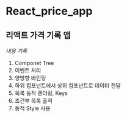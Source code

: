 # React_price_app 


리액트 가격 기록 앱
-------------

*내용 기록*
1. Componet Tree
2. 이벤트 처리
3. 양방향 바인딩
4. 하위 컴포넌트에서 상위 컴포넌트로 데이터 전달
5. 목록 동적 렌더링, Keys
6. 조건부 목록 출력
7. 동적 Style 사용 
